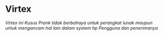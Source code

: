 # Virtex
*Virtex ini Kusus Prank tidak berbahaya untuk perangkat lunak maupun untuk mengancam hal lain dalam system hp Pengguna dan penerimanya*

